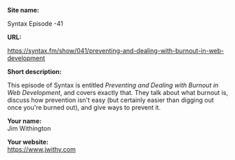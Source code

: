 **Site name:** 

Syntax Episode -41

**URL:**

https://syntax.fm/show/041/preventing-and-dealing-with-burnout-in-web-development

**Short description:**

This episode of Syntax is entitled _Preventing and Dealing with Burnout in Web Development_, and covers exactly that. They talk about what burnout is, discuss how prevention isn't easy (but certainly easier than digging out once you're burned out), and give ways to prevent it. 

**Your name:**  
Jim Withington

**Your website:**  
https://www.jwithy.com